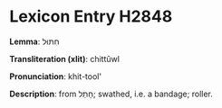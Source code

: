 # Lexicon Entry H2848

**Lemma**: חִתּוּל

**Transliteration (xlit)**: chittûwl

**Pronunciation**: khit-tool'

**Description**:
from חָתַל; swathed, i.e. a bandage; roller.
